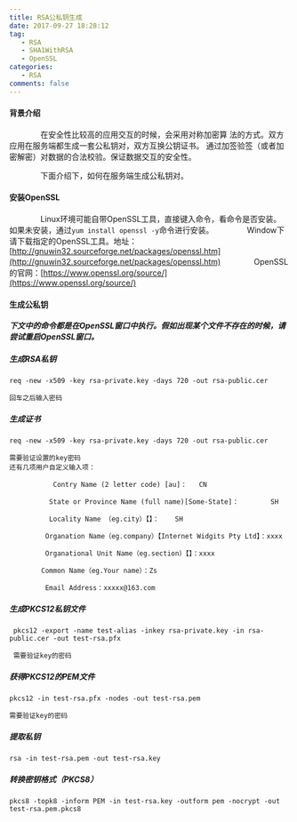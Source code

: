 ```yaml
---
title: RSA公私钥生成
date: 2017-09-27 18:28:12
tag:
   - RSA
   - SHA1WithRSA
   - OpenSSL
categories:
   - RSA
comments: false
---
```



#### 背景介绍 ####
      
　　　　在安全性比较高的应用交互的时候，会采用对称加密算 法的方式。双方应用在服务端都生成一套公私钥对，双方互换公钥证书。 通过加签验签（或者加密解密）对数据的合法校验。保证数据交互的安全性。
      
　　　　下面介绍下，如何在服务端生成公私钥对。

#### 安装OpenSSL ####

　　　　Linux环境可能自带OpenSSL工具，直接键入命令，看命令是否安装。 如果未安装，通过`yum install openssl -y`命令进行安装。
　　　　Window下请下载指定的OpenSSL工具。地址：[http://gnuwin32.sourceforge.net/packages/openssl.htm](http://gnuwin32.sourceforge.net/packages/openssl.htm)
　　　　OpenSSL的官网：[https://www.openssl.org/source/](https://www.openssl.org/source/)

#### 生成公私钥 ####

***下文中的命令都是在OpenSSL窗口中执行。假如出现某个文件不存在的时候，请尝试重启OpenSSL窗口。***
　　　　
##### 生成RSA私钥 #####

```
req -new -x509 -key rsa-private.key -days 720 -out rsa-public.cer

回车之后输入密码
```

##### 生成证书 #####

```
req -new -x509 -key rsa-private.key -days 720 -out rsa-public.cer

需要验证设置的key密码
还有几项用户自定义输入项：

           Contry Name (2 letter code) [au]：   CN

          State or Province Name (full name)[Some-State]：        SH

          Locality Name （eg.city）【】：    SH

         Organation Name（eg.company）【Internet Widgits Pty Ltd】：xxxx

         Organational Unit Name（eg.section）【】：xxxx

        Common Name（eg.Your name）：Zs

         Email Address：xxxxx@163.com 
```

##### 生成PKCS12私钥文件 #####

```
 pkcs12 -export -name test-alias -inkey rsa-private.key -in rsa-public.cer -out test-rsa.pfx

 需要验证key的密码
```

##### 获得PKCS12的PEM文件 #####

```
pkcs12 -in test-rsa.pfx -nodes -out test-rsa.pem

需要验证key的密码
```

#####  提取私钥 #####

```
rsa -in test-rsa.pem -out test-rsa.key
```

#####  转换密钥格式（PKCS8） #####

```
pkcs8 -topk8 -inform PEM -in test-rsa.key -outform pem -nocrypt -out test-rsa.pem.pkcs8
```